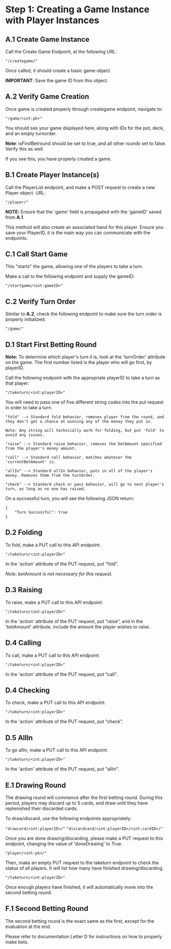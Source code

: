 # Step 1: Creating a Game Instance with Player Instances

## **A.1 Create Game Instance**

Call the Create Game Endpoint, at the following URL:

```"/creategame/"```

Once called, it should create a basic game object. 

**IMPORTANT**: Save the game ID from this object.

## **A.2 Verify Game Creation**

Once game is created properly through creategame endpoint, navigate to:

```"/game/<int:pk>"```

You should see your game displayed here, along with IDs for the pot, deck, and an empty turnorder.

**Note**: isFirstBetround should be set to true, and all other rounds set to false. Verify this as well.

If you see this, you have properly created a game.

## **B.1 Create Player Instance(s)**

Call the PlayerList endpoint, and make a POST request to create a new Player object. URL:

```"/player/"```

**NOTE:** Ensure that the 'game' field is propagated with the 'gameID' saved from **A.1**.

This method will also create an associated hand for this player. Ensure you save your PlayerID, it is the main way you can communicate with the endpoints.

## **C.1 Call Start Game**

This "starts" the game, allowing one of the players to take a turn.

Make a call to the following endpoint and supply the gameID:

```"/startgame/<int:gameID>"```

## **C.2 Verify Turn Order**

Similar to **A.2**, check the following endpoint to make sure the turn order is properly initialized:

```"/game/"```

## **D.1 Start First Betting Round**

**Note:** To determine which player's turn it is, look at the 'turnOrder' attribute on the game. The first number listed is the player who will go first, by playerID.

Call the following endpoint with the appropriate playerID to take a turn as that player:

```"/taketurn/<int:playerID>"```

You will need to pass one of five different string codes into the put request in order to take a turn.

```
"fold" --> Standard fold behavior, removes player from the round, and they don't get a chance at winning any of the money they put in.

Note: Any string will technically work for folding, but put 'fold' to avoid any issues.

"raise" --> Standard raise behavior, removes the betAmount specified from the player's money amount. 

"call" --> Standard call behavior, matches whatever the 'currentBetAmount' is. 

"allIn" --> Standard allIn behavior, puts in all of the player's money. Removes them from the turnOrder.

"check" --> Standard check or pass behavior, will go to next player's turn, as long as no one has raised.

```

On a successful turn, you will see the following JSON return:

```
{
    "Turn Successful": true
}
```

## **D.2 Folding**

To fold, make a PUT call to this API endpoint:

```"/taketurn/<int:playerID>"```

In the 'action' attribute of the PUT request, put "fold".

*Note: betAmount is not necessary for this request.*

## **D.3 Raising**

To raise, make a PUT call to this API endpoint:

```"/taketurn/<int:playerID>"```

In the 'action' attribute of the PUT request, put "raise", and in the 'betAmount' attribute, include the amount the player wishes to raise.

## **D.4 Calling**

To call, make a PUT call to this API endpoint:

```"/taketurn/<int:playerID>"```

In the 'action' attribute of the PUT request, put "call".

## **D.4 Checking**

To check, make a PUT call to this API endpoint:

```"/taketurn/<int:playerID>"```

In the 'action' attribute of the PUT request, put "check".

## **D.5 AllIn**

To go allIn, make a PUT call to this API endpoint:

```"/taketurn/<int:playerID>"```

In the 'action' attribute of the PUT request, put "allIn".

## **E.1 Drawing Round**

The drawing round will commence after the first betting round. During this period, players may discard up to 5 cards, and draw until they have replenished their discarded cards.

To draw/discard, use the following endpoints appropriately:

```"drawcard/<int:playerID>/"```
```"discardcard/<int:playerID>/<int:cardID>/"```

Once you are done drawing/discarding, please make a PUT request to this endpoint, changing the value of 'doneDrawing' to True.

```"player/<int:pk>/"```

Then, make an empty PUT request to the taketurn endpoint to check the status of all players. It will list how many have finished drawing/discarding.

```"/taketurn/<int:playerID>"```

Once enough players have finished, it will automatically move into the second betting round.

## **F.1 Second Betting Round**

The second betting round is the exact same as the first, except for the evaluation at the end.

Please refer to documentation Letter D for instructions on how to properly make bets.